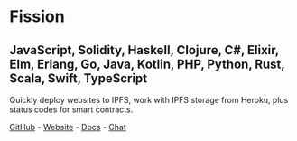 # Fission
## JavaScript, Solidity, Haskell, Clojure, C#, Elixir, Elm, Erlang, Go, Java, Kotlin, PHP, Python, Rust, Scala, Swift, TypeScript

Quickly deploy websites to IPFS, work with IPFS storage from Heroku, plus status codes for smart contracts.

[GitHub](https://github.com/fission-suite) - [Website](https://fission.codes/) - [Docs](https://docs.fission.codes/) - [Chat](https://discord.gg/daDMAjE)
